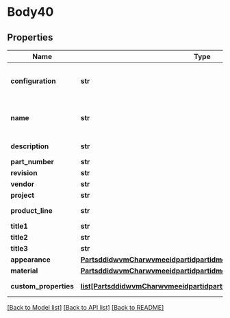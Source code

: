 # Body40

## Properties
Name | Type | Description | Notes
------------ | ------------- | ------------- | -------------
**configuration** | **str** | Configuration in which to apply updates | [optional] 
**name** | **str** | Part name (Can be only modified in workspace) | [optional] 
**description** | **str** | Part description | [optional] 
**part_number** | **str** | Part number | [optional] 
**revision** | **str** | Part revision | [optional] 
**vendor** | **str** | Part vendor | [optional] 
**project** | **str** | Part project | [optional] 
**product_line** | **str** | Part product line | [optional] 
**title1** | **str** | Part title 1 | [optional] 
**title2** | **str** | Part title 2 | [optional] 
**title3** | **str** | Part title 3 | [optional] 
**appearance** | [**PartsddidwvmCharwvmeeidpartidpartidmetadataAppearance**](PartsddidwvmCharwvmeeidpartidpartidmetadataAppearance.md) |  | [optional] 
**material** | [**PartsddidwvmCharwvmeeidpartidpartidmetadataMaterial**](PartsddidwvmCharwvmeeidpartidpartidmetadataMaterial.md) |  | [optional] 
**custom_properties** | [**list[PartsddidwvmCharwvmeeidpartidpartidmetadataCustomProperties]**](PartsddidwvmCharwvmeeidpartidpartidmetadataCustomProperties.md) | Custom properties | 

[[Back to Model list]](../README.md#documentation-for-models) [[Back to API list]](../README.md#documentation-for-api-endpoints) [[Back to README]](../README.md)


